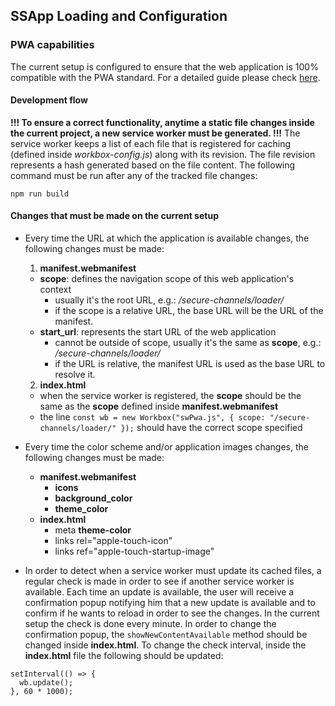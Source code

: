 ## SSApp Loading and Configuration

### PWA capabilities
The current setup is configured to ensure that the web application is 100% compatible with the PWA standard.
For a detailed guide please check [here](https://github.com/Axiologic/wpa-demo1/blob/gh-pages-guide/index.md).

#### Development flow
**!!! To ensure a correct functionality, anytime a static file changes inside the current project, a new service worker must be generated. !!!**
The service worker keeps a list of each file that is registered for caching (defined inside *workbox-config.js*) along with its revision. 
The file revision represents a hash generated based on the file content.
The following command must be run after any of the tracked file changes:

```
npm run build
```

#### Changes that must be made on the current setup

- Every time the URL at which the application is available changes, the following changes must be made:
    1. **manifest.webmanifest**
    - **scope**: defines the navigation scope of this web application's context
        - usually it's the root URL, e.g.: */secure-channels/loader/*
        - if the scope is a relative URL, the base URL will be the URL of the manifest.
    - **start_url**: represents the start URL of the web application
        - cannot be outside of scope, usually it's the same as **scope**, e.g.: */secure-channels/loader/*
        - if the URL is relative, the manifest URL is used as the base URL to resolve it.
    2. **index.html**
    - when the service worker is registered, the **scope** should be the same as the **scope** defined inside **manifest.webmanifest**
    - the line `const wb = new Workbox("swPwa.js", { scope: "/secure-channels/loader/" });` should have the correct scope specified

- Every time the color scheme and/or application images changes, the following changes must be made:
    - **manifest.webmanifest**
        - **icons**
        - **background_color**
        - **theme_color**
    - **index.html**
        - meta **theme-color**
        - links rel="apple-touch-icon"
        - links ref="apple-touch-startup-image"

- In order to detect when a service worker must update its cached files, a regular check is made in order to see if another service worker is available. Each time an update is available, the user will receive a confirmation popup notifying him that a new update is available and to confirm if he wants to reload in order to see the changes. In the current setup the check is done every minute. In order to change the confirmation popup, the `showNewContentAvailable` method should be changed inside **index.html**. To change the check interval, inside the **index.html** file the following should be updated:

```
setInterval(() => {
  wb.update();
}, 60 * 1000);
```